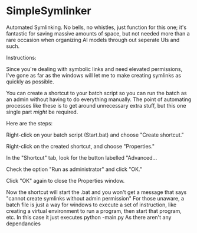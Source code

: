 # SimpleSymlinker
Automated Symlinking. No bells, no whistles, just function for this one; it's fantastic for saving massive amounts of space, but not needed more than a rare occasion when organizing AI models through out seperate UIs and such.


Instructions:


Since you're dealing with symbolic links and need elevated permissions, I've gone as far as the windows will let me to make creating symlinks as quickly as possible.

You can create a shortcut to your batch script so you can run the batch as an admin without having to do everything manually. The point of automating processes like these is to get around unnecessary extra stuff, but this one single part *might* be required.

Here are the steps:

Right-click on your batch script (Start.bat) and choose "Create shortcut."

Right-click on the created shortcut, and choose "Properties."

In the "Shortcut" tab, look for the button labelled "Advanced...

Check the option "Run as administrator" and click "OK."

Click "OK" again to close the Properties window.



Now the shortcut will start the .bat and you won't get a message that says "cannot create symlinks without admin permission" 
For those unaware, a batch file is just a way for windows to execute a set of instruction, like creating a virtual environment to run a program, then start that program, etc. 
In this case it just executes 
python -main.py
As there aren't any dependancies
